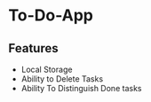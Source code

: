 # To-Do-App
## Features
* Local Storage
* Ability to Delete Tasks
* Ability To Distinguish Done tasks


